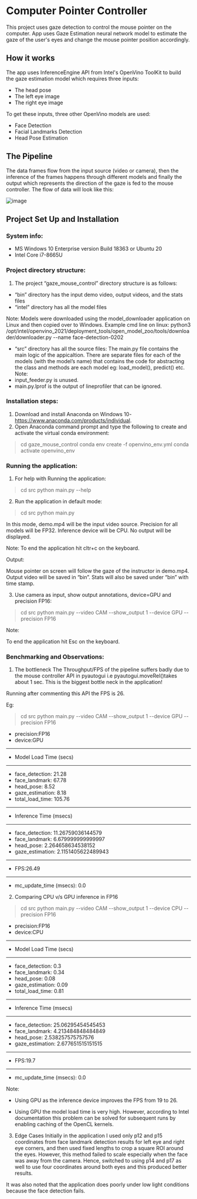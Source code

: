# Computer Pointer Controller
This project uses gaze detection to control the mouse pointer on the computer. App uses Gaze Estimation neural network model to estimate the gaze of the user's eyes and change the mouse pointer position accordingly. 

## How it works
The app uses InferenceEngine API from Intel's OpenVino ToolKit to build the gaze estimation model which requires three inputs:
* The head pose
* The left eye image
* The right eye image

To get these inputs, three other OpenVino models are used:
* Face Detection
* Facial Landmarks Detection
* Head Pose Estimation

## The Pipeline
The data frames flow from the input source (video or camera), then the inference of the frames happens through different models and finally the output which represents the direction of the gaze is fed to the mouse controller. The flow of data will look like this:

![image](https://user-images.githubusercontent.com/16221610/121136887-fca6da00-c7ea-11eb-9dcb-ce568a0acc99.png)


## Project Set Up and Installation

### System info:
- MS Windows 10 Enterprise version Build 18363 or Ubuntu 20
- Intel Core i7-8665U

### Project directory structure:

1. The project “gaze_mouse_control” directory structure is as follows:
- “bin” directory has the input demo video, output videos, and the stats files
- “intel” directory has all the model files

Note:
Models were downloaded using the model_downloader application on Linux and then copied over to Windows.
Example cmd line on linux: 
python3 /opt/intel/openvino_2021/deployment_tools/open_model_zoo/tools/downloader/downloader.py --name face-detection-0202

- “src” directory has all the source files:
The main.py file contains the main logic of the appicaltion. 
There are separate files for each of the models (with the model’s name) that contains the code for abstracting the class and methods are each model eg: load_model(), predict() etc.
Note: 
- input_feeder.py is unused. 
- main.py.lprof is the output of lineprofiler that can be ignored.

### Installation steps:

1. Download and install Anaconda on Windows 10- https://www.anaconda.com/products/individual.
2. Open Anaconda command prompt and type the following to create and activate the virtual conda environment:
> cd gaze_mouse_control
> conda env create -f openvino_env.yml 
> conda activate openvino_env	

### Running the application:
1. For help with Running the application: 
>cd src
>python main.py --help

2. Run the application in default mode: 
>cd src
>python main.py

In this mode, demo.mp4 will be the input video source. Precision for all models will be FP32. Inference device will be CPU. No output will be displayed. 

Note: 
To end the application hit cltr+c on the keyboard.

Output:

Mouse pointer on screen will follow the gaze of the instructor in demo.mp4.
Output video will be saved in “bin”. Stats will also be saved under “bin” with time stamp.

3. Use camera as input, show output annotations, device=GPU and precision FP16:

>cd src
   >python main.py --video CAM --show_output 1 --device GPU --precision FP16

Note: 

To end the application hit Esc on the keyboard.
   

### Benchmarking and Observations:

1. The bottleneck
The Throughput/FPS of the pipeline suffers badly due to the mouse controller API in pyautogui i.e pyautogui.moveRel()takes about 1 sec. This is the biggest bottle neck in the application!

Running after commenting this API the FPS is 26.

Eg:
>cd src
   >python main.py --video CAM --show_output 1 --device GPU --precision FP16

- precision:FP16
- device:GPU
---------------
- Model Load Time (secs) 
---------------
- face_detection: 21.28
- face_landmark: 67.78
- head_pose: 8.52
- gaze_estimation: 8.18
- total_load_time: 105.76
----------------
- Inference Time (msecs) 
----------------
- face_detection: 11.26759036144579
- face_landmark: 6.679999999999997
- head_pose: 2.264658634538152
- gaze_estimation: 2.1151405622489943
---------------
- FPS:26.49
---------------
- mc_update_time (msecs): 0.0 

2. Comparing CPU v/s GPU inference in FP16

>cd src
>python main.py --video CAM --show_output 1 --device CPU --precision FP16

- precision:FP16
- device:CPU
---------------
- Model Load Time (secs) 
---------------
- face_detection: 0.3
- face_landmark: 0.34
- head_pose: 0.08
- gaze_estimation: 0.09
- total_load_time: 0.81
---------------
- Inference Time (msecs) 
---------------
- face_detection: 25.06295454545453
- face_landmark: 4.213484848484849
- head_pose: 2.538257575757576
- gaze_estimation: 2.677651515151515
---------------
- FPS:19.7
---------------
- mc_update_time (msecs): 0.0

Note:

- Using GPU as the inference device improves the FPS from 19 to 26.

- Using GPU the model load time is very high. However, according to Intel documentation this problem can be solved for subsequent runs by enabling caching of the OpenCL kernels.


3. Edge Cases
Initially in the application I used only p12 and p15 coordinates from face landmark detection results for left eye and right eye corners, and then used fixed lengths to crop a square ROI around the eyes. However, this method failed to scale especially when the face was away from the camera. Hence, switched to using p14 and p17 as well to use four coordinates around both eyes and this produced better results.     

It was also noted that the application does poorly under low light conditions because the face detection fails.





